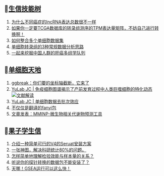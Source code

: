 ## 📝[生信技能树](https://github.com/ixxmu/mp_duty/issues?q=label%3A%E7%94%9F%E4%BF%A1%E6%8A%80%E8%83%BD%E6%A0%91+is%3Aclosed)
<!-- 1issueTable -->

1. [为什么不同癌症的lncRNA表达总数很不一样](https://github.com/ixxmu/mp_duty/issues/4567) 
2. [如果你一定要TCGA数据库的转录组测序的TPM表达量矩阵，不妨自己进行转换啊！](https://github.com/ixxmu/mp_duty/issues/4566) 
3. [如何整合多个单细胞数据集](https://github.com/ixxmu/mp_duty/issues/4561) 
4. [单细胞转录组的3种常规数据分析思路](https://github.com/ixxmu/mp_duty/issues/4550) 
5. [一起来挖掘中国人群的肝癌多组学队列](https://github.com/ixxmu/mp_duty/issues/4540) 
<!-- 1issueTable -->
## 📝[单细胞天地](https://github.com/ixxmu/mp_duty/issues?q=label%3A%E5%8D%95%E7%BB%86%E8%83%9E%E5%A4%A9%E5%9C%B0+is%3Aclosed)
<!-- 2issueTable -->

1. [ggbreak：你们要的坐标轴截断，它来了](https://github.com/ixxmu/mp_duty/issues/4496) 
2. [YuLab JC | 免疫细胞图谱揭示了产前发育过程中人类巨噬细胞的特化动态](https://github.com/ixxmu/mp_duty/issues/4465) [![文献解读](https://img.shields.io/github/labels/ixxmu/mp_duty/文献解读)](https://github.com/ixxmu/mp_duty/labels/文献解读)
3. [YuLab JC |  单细胞数据去批次效应](https://github.com/ixxmu/mp_duty/issues/4424) 
4. [不仅仅是翻译的fanyi包](https://github.com/ixxmu/mp_duty/issues/4347) 
5. [文章发表：MMINP-微生物相关代谢物预测工具](https://github.com/ixxmu/mp_duty/issues/4279) 
<!-- 2issueTable -->

## 📝[果子学生信](https://github.com/ixxmu/mp_duty/issues?q=label%3A%E6%9E%9C%E5%AD%90%E5%AD%A6%E7%94%9F%E4%BF%A1+is%3Aclosed)
<!-- 3issueTable -->

1. [介绍一种简单可行的V4的Seruat安装方案](https://github.com/ixxmu/mp_duty/issues/4134) 
2. [一张神图，解决科研统计80%的问题。](https://github.com/ixxmu/mp_duty/issues/4125) 
3. [怎样简单地理解检验效能与样本量的关系？](https://github.com/ixxmu/mp_duty/issues/4124) 
4. [听说你的探针转换的数据包不能安装了？](https://github.com/ixxmu/mp_duty/issues/4122) 
5. [天哪！GSEA运行可以这么快！](https://github.com/ixxmu/mp_duty/issues/3953) 
<!-- 3issueTable -->
